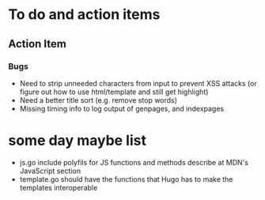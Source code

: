 
# To do and action items

## Action Item

### Bugs

+ Need to strip unneeded characters from input to prevent XSS attacks (or figure out how to use html/template and still get highlight)
+ Need a better title sort (e.g. remove stop words)
+ Missing timing info to log output of genpages, and indexpages

# some day maybe list

+ js.go include polyfils for JS functions and methods describe at MDN's JavaScript section
+ template.go should have the functions that Hugo has to make the templates interoperable

